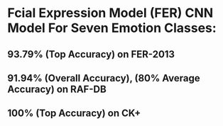 # Fcial Expression Model (FER) CNN Model For Seven Emotion Classes:
## 93.79% (Top Accuracy) on FER-2013
## 91.94% (Overall Accuracy), (80% Average Accuracy) on RAF-DB
## 100% (Top Accuracy) on CK+
